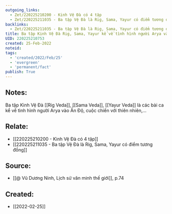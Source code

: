 ```yaml
---
outgoing_links:
  - Zet/220225210200 - Kinh Vệ Đà có 4 tập
  - Zet/220225211035 - Ba tập Vệ Đà là Rig, Sama, Yayur có điểm tương đồng
backlinks:
  - Zet/220225211035 - Ba tập Vệ Đà là Rig, Sama, Yayur có điểm tương đồng
title: Ba tập Kinh Vệ Đà Rig, Sama, Yayur kể về tình hình người Arya vào Ấn Độ
UID: 220225210753
created: 25-Feb-2022
noteid:
tags:
  - 'created/2022/Feb/25'
  - 'evergreen'
  - 'permanent/fact'
publish: True
---
```

## Notes:
Ba tập Kinh Vệ Đà [[Rig Veda]], [[Sama Veda]], [[Yayur Veda]] là các bài ca kể về tình hình người Arya vào Ấn Độ, cuộc chiến với thiên nhiên,...

## Relate:
- [[220225210200 - Kinh Vệ Đà có 4 tập]]
- [[220225211035 - Ba tập Vệ Đà là Rig, Sama, Yayur có điểm tương đồng]]

## Source:
- [[@ Vũ Dương Ninh, Lịch sử văn minh thế giới]], p.74





## Created:
- [[2022-02-25]]
